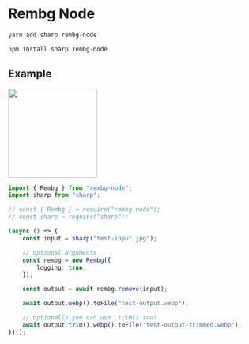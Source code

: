 # Rembg Node


```bash
yarn add sharp rembg-node

npm install sharp rembg-node
```

## Example

<img height="180" src="https://user-images.githubusercontent.com/8362329/178584133-4aa2483a-8b9c-4f7b-a785-ddcba800e57f.png"/>

```ts
import { Rembg } from "rembg-node";
import sharp from "sharp";

// const { Rembg } = require("rembg-node");
// const sharp = require("sharp");

(async () => {
	const input = sharp("test-input.jpg");

	// optional arguments
	const rembg = new Rembg({
		logging: true,
	});

	const output = await rembg.remove(input);

	await output.webp().toFile("test-output.webp");

	// optionally you can use .trim() too!
	await output.trim().webp().toFile("test-output-trimmed.webp");
})();
```
